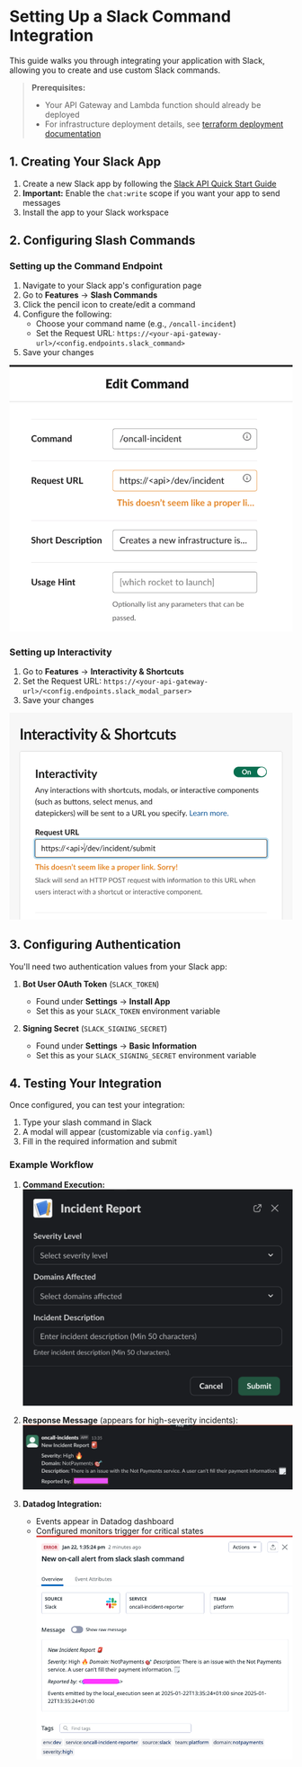 # Setting Up a Slack Command Integration

This guide walks you through integrating your application with Slack, allowing you to create and use custom Slack commands.

> **Prerequisites:**
> - Your API Gateway and Lambda function should already be deployed
> - For infrastructure deployment details, see [terraform deployment documentation](./terraform_deployment.md)

## 1. Creating Your Slack App

1. Create a new Slack app by following the [Slack API Quick Start Guide](https://api.slack.com/quickstart)
2. **Important:** Enable the `chat:write` scope if you want your app to send messages
3. Install the app to your Slack workspace

## 2. Configuring Slash Commands

### Setting up the Command Endpoint
1. Navigate to your Slack app's configuration page
2. Go to **Features** → **Slash Commands**
3. Click the pencil icon to create/edit a command
4. Configure the following:
   - Choose your command name (e.g., `/oncall-incident`)
   - Set the Request URL: `https://<your-api-gateway-url>/<config.endpoints.slack_command>`
5. Save your changes

![Slash Command Configuration](./img/slack-command.png)

### Setting up Interactivity
1. Go to **Features** → **Interactivity & Shortcuts**
2. Set the Request URL: `https://<your-api-gateway-url>/<config.endpoints.slack_modal_parser>`
3. Save your changes

![Interactivity Configuration](./img/slack-command-interactivity.png)

## 3. Configuring Authentication

You'll need two authentication values from your Slack app:

1. **Bot User OAuth Token** (`SLACK_TOKEN`)
   - Found under **Settings** → **Install App**
   - Set this as your `SLACK_TOKEN` environment variable

2. **Signing Secret** (`SLACK_SIGNING_SECRET`)
   - Found under **Settings** → **Basic Information**
   - Set this as your `SLACK_SIGNING_SECRET` environment variable

## 4. Testing Your Integration

Once configured, you can test your integration:

1. Type your slash command in Slack
2. A modal will appear (customizable via `config.yaml`)
3. Fill in the required information and submit

### Example Workflow

1. **Command Execution:**
   ![Slack Command Usage](./img/slack-command-execution.png)

2. **Response Message** (appears for high-severity incidents):
   ![Slack Response](./img/slack-message-result.png)

3. **Datadog Integration:**
   - Events appear in Datadog dashboard
   - Configured monitors trigger for critical states
   ![Datadog Event Example](./img/datadog-event-example.png)
